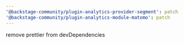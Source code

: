 ```yaml
---
'@backstage-community/plugin-analytics-provider-segment': patch
'@backstage-community/plugin-analytics-module-matomo': patch
---
```


remove prettier from devDependencies
